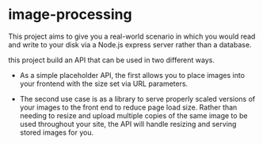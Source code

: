 # image-processing
This project aims to give you a real-world scenario in which you would read and write to your disk via a Node.js express server rather than a database.

this project build an API that can be used in two different ways.
- As a simple placeholder API, the first allows you to place images into your frontend with the size set via URL parameters.
* The second use case is as a library to serve properly scaled versions of your images to the front end to reduce page load size. Rather than needing to resize and upload multiple copies of the same image to be used throughout your site, the API will handle resizing and serving stored images for you.
